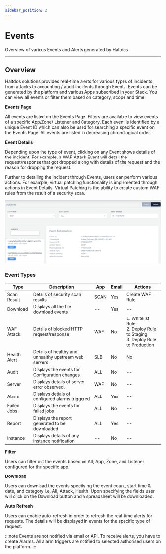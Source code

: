 ```yaml
---
sidebar_position: 2
---
```


# Events

Overview of various Events and Alerts generated by Haltdos

---

## Overview

Haltdos solutions provides real-time alerts for various types of incidents from attacks to accounting / audit incidents through Events. Events can be generated by the platform and various Apps subscribed in your Stack. You can view all events or filter them based on category, scope and time.

**Events Page**

All events are listed on the Events Page. Filters are available to view events of a specific App/Zone/ Listener and Category. Each event is identified by a unique Event ID which can also be used for searching a specific event on the Events Page. All events are listed in decreasing chronological order.

**Event Details**

Depending upon the type of event, clicking on any Event shows details of the incident. For example, a WAF Attack Event will detail the request/response that got dropped along with details of the request and the reason for dropping the request.

Further to detailing the incident through Events, users can perform various actions. For example, virtual patching functionality is implemented through actions in Event Details. Virtual Patching is the ability to create custom WAF rules from the result of a security scan.

![stackevents](/img/platform/stack-events1.png)

### Event Types

| Type         | Description                                           | App  | Email | Actions                                                                   |
|--------------|-------------------------------------------------------|------|-------|---------------------------------------------------------------------------|
| Scan Result  | Details of security scan results                      | SCAN | Yes   | Create WAF Rule                                                           |
| Download     | Displays all the file download events                 | --   | Yes   | --                                                                        |
| WAF Attack   | Details of blocked HTTP request/response              | WAF  | No    | 1. Whitelist Rule  <br /> 2. Deploy Rule to Staging  <br /> 3. Deploy Rule to Production  |
| Health Alert | Details of healthy and unhealthy upstream web servers | SLB  | No    | No                                                                        |
| Audit        | Displays the events for Configuration changes         | ALL  | No    | --                                                                        |
| Server       | Displays details of server error observed.            | WAF  | No    | --                                                                        |
| Alarm        | Displays detials of configured alarms triggered       | ALL  | Yes   | --                                                                        |
| Failed Jobs  | Displays the events for failed jobs                   | ALL  | No    | --                                                                        |
| Report       | Displays the report generated to be downloaded        | ALL  | Yes   | --                                                                        |
| Instance     | Displays details of any instance notification         | --   | No    | --                                                                        |

**Filter**

Users can filter out the events based on All, App, Zone, and Listener configured for the specific app.

**Download**

Users can download the events specifying the event count, start time & date, and category i.e. All, Attack, Health. Upon specifying the fields user will click on the Download button and a spreadsheet will be downloaded.

**Auto Refresh**

Users can enable auto-refresh in order to refresh the real-time alerts for requests. The details will be displayed in events for the specific type of request.

:::note
Events are not notified via email or API. To receive alerts, you have to create Alarms. All alarm triggers are notified to selected authorised users on the platform.
:::
